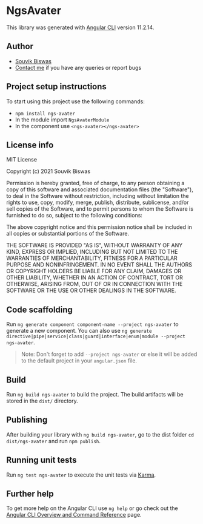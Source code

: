 # NgsAvater

This library was generated with [Angular CLI](https://github.com/angular/angular-cli) version 11.2.14.

## Author
- [Souvik Biswas](github.com/souvikbiswas1998)
- [Contact me](souvik.biswas1998@gmail.com) if you have any queries or report bugs

## Project setup instructions
To start using this project use the following commands:

- `npm install ngs-avater`
- In the module import `NgsAvaterModule`
- In the component use `<ngs-avater></ngs-avater>`

## License info
MIT License

Copyright (c) 2021 Souvik Biswas

Permission is hereby granted, free of charge, to any person obtaining a copy
of this software and associated documentation files (the "Software"), to deal
in the Software without restriction, including without limitation the rights
to use, copy, modify, merge, publish, distribute, sublicense, and/or sell
copies of the Software, and to permit persons to whom the Software is
furnished to do so, subject to the following conditions:

The above copyright notice and this permission notice shall be included in all
copies or substantial portions of the Software.

THE SOFTWARE IS PROVIDED "AS IS", WITHOUT WARRANTY OF ANY KIND, EXPRESS OR
IMPLIED, INCLUDING BUT NOT LIMITED TO THE WARRANTIES OF MERCHANTABILITY,
FITNESS FOR A PARTICULAR PURPOSE AND NONINFRINGEMENT. IN NO EVENT SHALL THE
AUTHORS OR COPYRIGHT HOLDERS BE LIABLE FOR ANY CLAIM, DAMAGES OR OTHER
LIABILITY, WHETHER IN AN ACTION OF CONTRACT, TORT OR OTHERWISE, ARISING FROM,
OUT OF OR IN CONNECTION WITH THE SOFTWARE OR THE USE OR OTHER DEALINGS IN THE
SOFTWARE.

## Code scaffolding

Run `ng generate component component-name --project ngs-avater` to generate a new component. You can also use `ng generate directive|pipe|service|class|guard|interface|enum|module --project ngs-avater`.
> Note: Don't forget to add `--project ngs-avater` or else it will be added to the default project in your `angular.json` file. 

## Build

Run `ng build ngs-avater` to build the project. The build artifacts will be stored in the `dist/` directory.

## Publishing

After building your library with `ng build ngs-avater`, go to the dist folder `cd dist/ngs-avater` and run `npm publish`.

## Running unit tests

Run `ng test ngs-avater` to execute the unit tests via [Karma](https://karma-runner.github.io).

## Further help

To get more help on the Angular CLI use `ng help` or go check out the [Angular CLI Overview and Command Reference](https://angular.io/cli) page.
